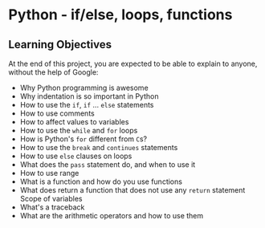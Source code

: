 # Python - if/else, loops, functions
## Learning Objectives
At the end of this project, you are expected to be able to explain to anyone, without the help of Google:
- Why Python programming is awesome
- Why indentation is so important in Python
- How to use the `if`, `if` ... `else` statements
- How to use comments
- How to affect values to variables
- How to use the `while` and `for` loops
- How is Python's `for` different from `C`s?
- How to use the `break` and `continues` statements
- How to use `else` clauses on loops
- What does the `pass` statement do, and when to use it
- How to use range
- What is a function and how do you use functions
- What does return a function that does not use any `return` statement
Scope of variables
- What's a traceback
- What are the arithmetic operators and how to use them
